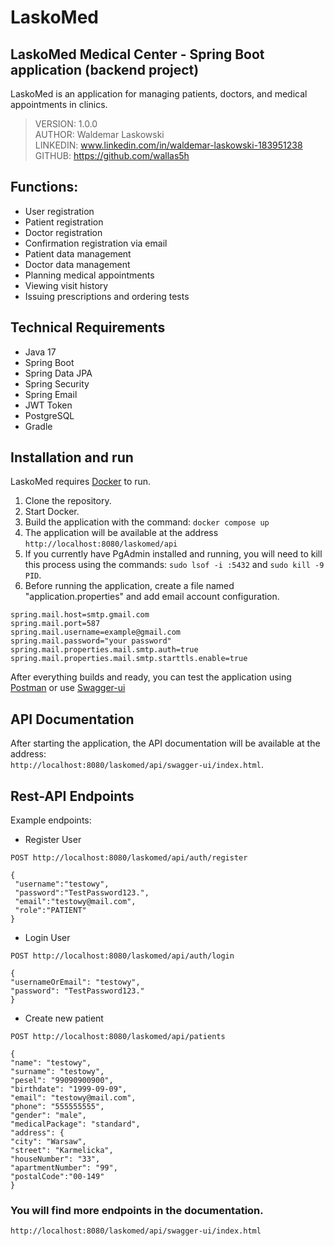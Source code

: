 # LaskoMed
## LaskoMed Medical Center - Spring Boot application (backend project)

LaskoMed is an application for managing patients, doctors, and medical appointments in clinics.

> VERSION: 1.0.0 <br>
> AUTHOR: Waldemar Laskowski <br>
> LINKEDIN: www.linkedin.com/in/waldemar-laskowski-183951238 <br>
> GITHUB: https://github.com/wallas5h <br>

## Functions:

- User registration
- Patient registration
- Doctor registration
- Confirmation registration via email
- Patient data management 
- Doctor data management 
- Planning medical appointments
- Viewing visit history
- Issuing prescriptions and ordering tests

## Technical Requirements

- Java 17
- Spring Boot
- Spring Data JPA
- Spring Security
- Spring Email
- JWT Token
- PostgreSQL
- Gradle

## Installation and run
LaskoMed requires [Docker](https://www.docker.com/products/docker-desktop/) to run.

1. Clone the repository.
2. Start Docker.
3. Build the application with the command: `docker compose up`
4. The application will be available at the address `http://localhost:8080/laskomed/api`
5. If you currently have PgAdmin installed and running, you will need to kill this process using the commands: 
`sudo lsof -i :5432` and `sudo kill -9 PID`.
6. Before running the application, create a file named "application.properties" and add email account configuration.
``` Example for gmail
spring.mail.host=smtp.gmail.com
spring.mail.port=587
spring.mail.username=example@gmail.com
spring.mail.password="your password"
spring.mail.properties.mail.smtp.auth=true
spring.mail.properties.mail.smtp.starttls.enable=true
```

After everything builds and ready, you can test the application using [Postman](https://www.postman.com/)
or use [Swagger-ui](http://localhost:8080/swagger-ui.html)

## API Documentation

After starting the application, the API documentation will be available at the address:    
`http://localhost:8080/laskomed/api/swagger-ui/index.html`.

## Rest-API Endpoints

Example endpoints:

- Register User
```http
POST http://localhost:8080/laskomed/api/auth/register

{
 "username":"testowy",
 "password":"TestPassword123.",
 "email":"testowy@mail.com",
 "role":"PATIENT"
}
```

- Login User
```http
POST http://localhost:8080/laskomed/api/auth/login

{
"usernameOrEmail": "testowy",
"password": "TestPassword123."
}
```
- Create new patient
```http
POST http://localhost:8080/laskomed/api/patients

{
"name": "testowy",
"surname": "testowy",
"pesel": "99090900900",
"birthdate": "1999-09-09",
"email": "testowy@mail.com",
"phone": "555555555",
"gender": "male",
"medicalPackage": "standard",
"address": {
"city": "Warsaw",
"street": "Karmelicka",
"houseNumber": "33",
"apartmentNumber": "99",
"postalCode":"00-149"
}
```
### You will find more endpoints in the documentation.  
`http://localhost:8080/laskomed/api/swagger-ui/index.html`
